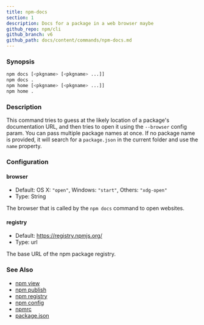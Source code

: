 ```yaml
---
title: npm-docs
section: 1
description: Docs for a package in a web browser maybe
github_repo: npm/cli
github_branch: v6
github_path: docs/content/commands/npm-docs.md
---
```


### Synopsis

```bash
npm docs [<pkgname> [<pkgname> ...]]
npm docs .
npm home [<pkgname> [<pkgname> ...]]
npm home .
```

### Description

This command tries to guess at the likely location of a package's
documentation URL, and then tries to open it using the `--browser`
config param. You can pass multiple package names at once. If no
package name is provided, it will search for a `package.json` in
the current folder and use the `name` property.

### Configuration

#### browser

* Default: OS X: `"open"`, Windows: `"start"`, Others: `"xdg-open"`
* Type: String

The browser that is called by the `npm docs` command to open websites.

#### registry

* Default: https://registry.npmjs.org/
* Type: url

The base URL of the npm package registry.


### See Also

* [npm view](/cli/v6/commands/npm-view)
* [npm publish](/cli/v6/commands/npm-publish)
* [npm registry](/cli/v6/using-npm/registry)
* [npm config](/cli/v6/commands/npm-config)
* [npmrc](/cli/v6/configuring-npm/npmrc)
* [package.json](/cli/v6/configuring-npm/package-json)
